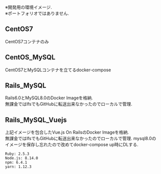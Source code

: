 ※開発用の環境イメージ.  
※ポートフォリオではありません.

## CentOS7
CentOS7コンテナのみ

## CentOS_MySQL
CentOS7とMySQLコンテナを立てるdocker-compose

## Rails_MySQL
Rails6.0とMySQL8.0のDocker Imageを格納.  
無課金ではlfsでもGitHubに転送出来なかったのでローカルで管理.

## Rails_MySQL_Vuejs
上記イメージを包合したVue.js On RailsのDocker Imageを格納.  
無課金ではlfsでもGitHubに転送出来なかったのでローカルで管理.
mysql8.0のイメージを保存し忘れたので改めてdocker-compose up時にDLする.
```
Ruby: 2.5.3
Node.js: 8.14.0
npm: 6.4.1
yarn: 1.12.3
```
